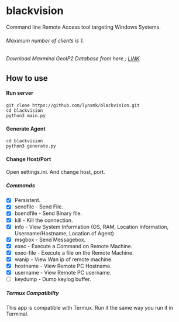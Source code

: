# blackvision

Command line Remote Access tool targeting Windows Systems.

###### Maximum number of clients is 1.
###### Download Maxmind GeoIP2 Database from here ; [LINK](https://dev.maxmind.com/geoip/geoip2/geolite2/)
## How to use 

#### Run server 
```
git clone https://github.com/lynxmk/blackvision.git
cd blackvision
python3 main.py
```

#### Generate Agent 
```
cd blackvision
python3 generate.py
```

#### Change Host/Port
Open settings.ini. And change host, port.
##### Commands 
- [x] Persistent.
- [x] sendfile - Send File.
- [x] bsendfile - Send Binary file.
- [x] kill - Kill the connection.
- [x] info - View System Information (OS, RAM, Location Information, Username/Hostname, Location of Agent)
- [x] msgbox - Send Messagebox.
- [x] exec - Execute a Command on Remote Machine.
- [x] exec-file - Execute a file on the Remote Machine.
- [x] wanip - View Wan ip of remote machine.
- [x] hostname - View Remote PC Hostname.
- [x] username - View Remote PC username.
- [ ] keydump - Dump keylog buffer.

##### Termux Compatibilty
This app is compatible with Termux. Run it the same way you run it in Terminal.
